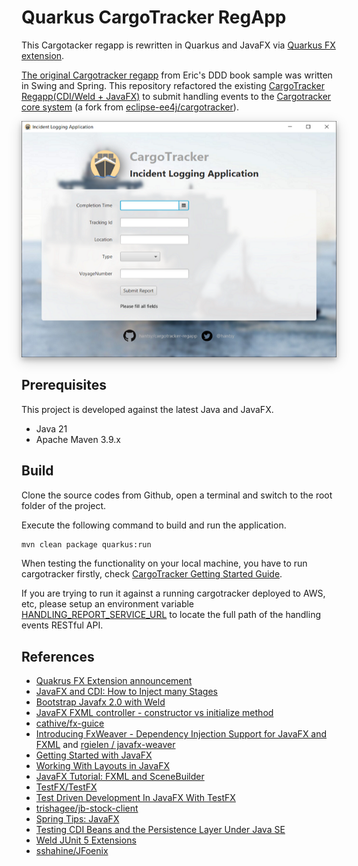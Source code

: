 # Quarkus CargoTracker RegApp

This Cargotacker regapp is rewritten in Quarkus and JavaFX via [Quarkus FX extension](https://github.com/quarkiverse/quarkus-fx). 

[The original Cargotracker regapp](https://github.com/citerus/dddsample-regapp) from Eric's DDD book sample was written in Swing and Spring.
This repository refactored the existing [CargoTracker Regapp(CDI/Weld + JavaFX)](https://github.com/hantsy/cargotracker-regapp) to submit handling events to the [Cargotracker core system](https://github.com/hantsy/cargotracker) (a fork from [eclipse-ee4j/cargotracker](https://github.com/eclipse-ee4j//cargotracker)).


<img src="./preview.png" alt="preview" style="width:600px;hight:480px;box-shadow: 0 4px 8px 0 rgba(0, 0,  0, 0.2), 0 6px 20px 0 rgba(0, 0, 0, 0.19);text-align:center;" />

## Prerequisites

This project is developed against the latest Java and JavaFX.

* Java 21
* Apache Maven 3.9.x

## Build 

Clone the source codes from Github, open a terminal and switch to the root folder of the project. 

Execute the following command to build and run the application.

```bash
mvn clean package quarkus:run
```

When testing the functionality on your local machine, you have to run cargotracker firstly, check [CargoTracker Getting Started Guide](https://github.com/eclipse-ee4j/cargotracker/#getting-started). 

If you are trying to run it against a running cargotracker deployed to AWS, etc, please setup an environment variable [HANDLING_REPORT_SERVICE_URL](https://github.com/hantsy/cargotracker-regapp/blob/master/src/main/java/org/eclipse/cargotrakcer/regapp/client/internal/HttpClientHandlingReportService.java#L47C55-L47C82) to locate the full path of the handling events RESTful API.

## References
* [Quakrus FX Extension announcement](https://twitter.com/maxandersen/status/1751725403553546275)
* [JavaFX and CDI: How to Inject many Stages](https://stackoverflow.com/questions/47591527/javafx-and-cdi-how-to-inject-many-stages)
* [Bootstrap Javafx 2.0 with Weld](https://stackoverflow.com/questions/14654627/bootstrap-javafx-2-0-with-weld)
* [JavaFX FXML controller - constructor vs initialize method](https://stackoverflow.com/questions/34785417/javafx-fxml-controller-constructor-vs-initialize-method)
* [cathive/fx-guice](https://github.com/cathive/fx-guice)
* [Introducing FxWeaver - Dependency Injection Support for JavaFX and FXML](https://rgielen.net/posts/2019/introducing-fxweaver-dependency-injection-support-for-javafx-and-fxml/) and  [rgielen /  javafx-weaver](https://github.com/rgielen/javafx-weaver)
* [Getting Started with JavaFX](https://docs.oracle.com/javafx/2/get_started/jfxpub-get_started.htm)
* [Working With Layouts in JavaFX](https://docs.oracle.com/javafx/2/layout/jfxpub-layout.htm)
* [JavaFX Tutorial: FXML and SceneBuilder](https://www.vojtechruzicka.com/javafx-fxml-scene-builder/)
* [TestFX/TestFX](https://github.com/TestFX/TestFX)
* [Test Driven Development In JavaFX With TestFX](https://medium.com/information-and-technology/test-driven-development-in-javafx-with-testfx-66a84cd561e0)
* [trishagee/jb-stock-client](https://github.com/trishagee/jb-stock-client)
* [Spring Tips: JavaFX ](https://spring.io/blog/2019/01/16/spring-tips-javafx)
* [Testing CDI Beans and the Persistence Layer Under Java SE](https://in.relation.to/2019/01/23/testing-cdi-beans-and-persistence-layer-under-java-se/)
* [Weld JUnit 5 Extensions](https://github.com/weld/weld-junit/blob/master/junit5/README.md)
* [sshahine/JFoenix](https://github.com/sshahine/JFoenix)
